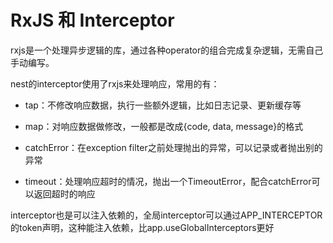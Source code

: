 # RxJS 和 Interceptor

rxjs是一个处理异步逻辑的库，通过各种operator的组合完成复杂逻辑，无需自己手动编写。

nest的interceptor使用了rxjs来处理响应，常用的有：

- tap：不修改响应数据，执行一些额外逻辑，比如日志记录、更新缓存等

- map：对响应数据做修改，一般都是改成{code, data, message}的格式

- catchError：在exception filter之前处理抛出的异常，可以记录或者抛出别的异常

- timeout：处理响应超时的情况，抛出一个TimeoutError，配合catchError可以返回超时的响应

interceptor也是可以注入依赖的，全局interceptor可以通过APP_INTERCEPTOR的token声明，这种能注入依赖，比app.useGlobalInterceptors更好